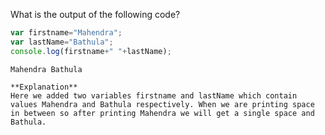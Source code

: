 What is the output of the following code?

```javascript
var firstname="Mahendra";
var lastName="Bathula";
console.log(firstname+" "+lastName);
```

```solution
Mahendra Bathula

**Explanation**
Here we added two variables firstname and lastName which contain values Mahendra and Bathula respectively. When we are printing space in between so after printing Mahendra we will get a single space and Bathula. 
```
